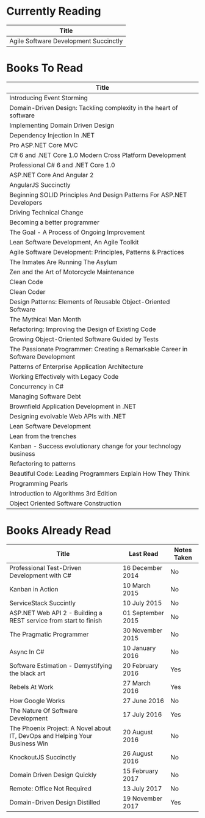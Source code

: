 Currently Reading
=================
Title                                 |
------------------------------------- |
Agile Software Development Succinctly |

Books To Read
=============
Title                                                                           |
------------------------------------------------------------------------------- |
Introducing Event Storming                                                      |
Domain-Driven Design: Tackling complexity in the heart of software              |
Implementing Domain Driven Design                                               |
Dependency Injection In .NET                                                    |
Pro ASP.NET Core MVC                                                            |
C# 6 and .NET Core 1.0 Modern Cross Platform Development                        |
Professional C# 6 and .NET Core 1.0                                             |
ASP.NET Core And Angular 2                                                      |
AngularJS Succinctly                                                            |
Beginning SOLID Principles And Design Patterns For ASP.NET Developers           |
Driving Technical Change                                                        |
Becoming a better programmer                                                    |
The Goal - A Process of Ongoing Improvement                                     |
Lean Software Development, An Agile Toolkit                                     |
Agile Software Development: Principles, Patterns & Practices                    |
The Inmates Are Running The Asylum                                              |
Zen and the Art of Motorcycle Maintenance                                       |
Clean Code                                                                      |
Clean Coder                                                                     |
Design Patterns: Elements of Reusable Object-Oriented Software                  |
The Mythical Man Month                                                          |
Refactoring: Improving the Design of Existing Code                              |
Growing Object-Oriented Software Guided by Tests                                |
The Passionate Programmer: Creating a Remarkable Career in Software Development |
Patterns of Enterprise Application Architecture                                 |
Working Effectively with Legacy Code                                            |
Concurrency in C#                                                               |
Managing Software Debt                                                          |
Brownfield Application Development in .NET                                      |
Designing evolvable Web APIs with .NET                                          |
Lean Software Development                                                       |
Lean from the trenches                                                          |
Kanban - Success evolutionary change for your technology business               |
Refactoring to patterns                                                         |
Beautiful Code: Leading Programmers Explain How They Think                      |
Programming Pearls                                                              |
Introduction to Algorithms 3rd Edition                                          |
Object Oriented Software Construction                                           |

Books Already Read
==================
Title                                                                       | Last Read         | Notes Taken
--------------------------------------------------------------------------- | ----------------- | -----------
Professional Test-Driven Development with C#                                | 16 December 2014  | No
Kanban in Action                                                            | 10 March 2015     | No
ServiceStack Succintly                                                      | 10 July 2015      | No
ASP.NET Web API 2 - Building a REST service from start to finish            | 01 September 2015 | No
The Pragmatic Programmer                                                    | 30 November 2015  | No
Async In C#                                                                 | 10 January 2016   | No
Software Estimation - Demystifying the black art                            | 20 February 2016  | Yes
Rebels At Work                                                              | 27 March 2016     | Yes
How Google Works                                                            | 27 June 2016      | No
The Nature Of Software Development                                          | 17 July 2016      | Yes
The Phoenix Project: A Novel about IT, DevOps and Helping Your Business Win | 20 August 2016    | No
KnockoutJS Succinctly                                                       | 26 August 2016    | No
Domain Driven Design Quickly                                                | 15 February 2017  | No
Remote: Office Not Required                                                 | 13 July 2017      | No
Domain-Driven Design Distilled                                              | 19 November 2017  | Yes
